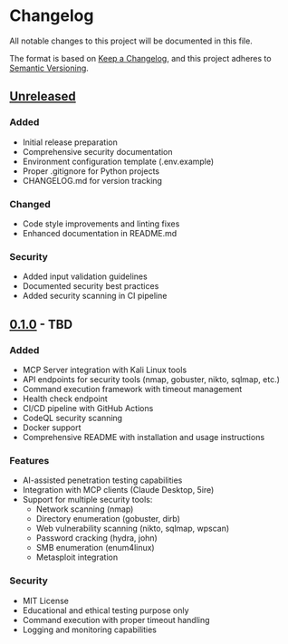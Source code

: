 # Changelog

All notable changes to this project will be documented in this file.

The format is based on [Keep a Changelog](https://keepachangelog.com/en/1.0.0/),
and this project adheres to [Semantic Versioning](https://semver.org/spec/v2.0.0.html).

## [Unreleased]

### Added
- Initial release preparation
- Comprehensive security documentation
- Environment configuration template (.env.example)
- Proper .gitignore for Python projects
- CHANGELOG.md for version tracking

### Changed
- Code style improvements and linting fixes
- Enhanced documentation in README.md

### Security
- Added input validation guidelines
- Documented security best practices
- Added security scanning in CI pipeline

## [0.1.0] - TBD

### Added
- MCP Server integration with Kali Linux tools
- API endpoints for security tools (nmap, gobuster, nikto, sqlmap, etc.)
- Command execution framework with timeout management
- Health check endpoint
- CI/CD pipeline with GitHub Actions
- CodeQL security scanning
- Docker support
- Comprehensive README with installation and usage instructions

### Features
- AI-assisted penetration testing capabilities
- Integration with MCP clients (Claude Desktop, 5ire)
- Support for multiple security tools:
  - Network scanning (nmap)
  - Directory enumeration (gobuster, dirb)
  - Web vulnerability scanning (nikto, sqlmap, wpscan)
  - Password cracking (hydra, john)
  - SMB enumeration (enum4linux)
  - Metasploit integration

### Security
- MIT License
- Educational and ethical testing purpose only
- Command execution with proper timeout handling
- Logging and monitoring capabilities

[Unreleased]: https://github.com/canstralian/forked-u-MCP-Kali-Server/compare/v0.1.0...HEAD
[0.1.0]: https://github.com/canstralian/forked-u-MCP-Kali-Server/releases/tag/v0.1.0
